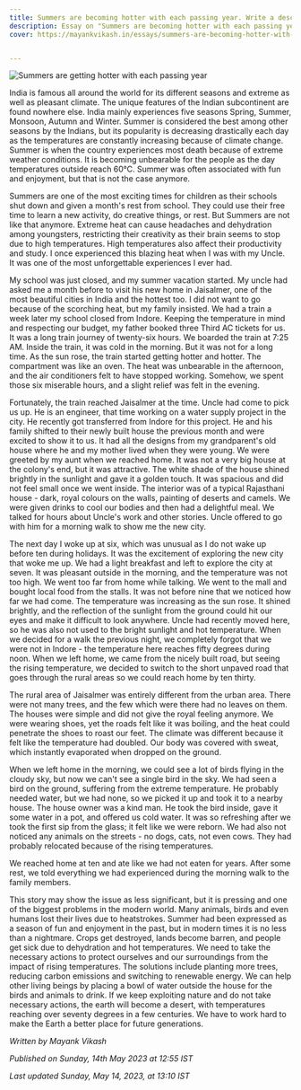 ```yaml
---
title: Summers are becoming hotter with each passing year. Write a description of one such very hot day. What did you see and hear as you walked outside? How were birds and animals affected? 
description: Essay on "Summers are becoming hotter with each passing year. Write a description of one such very hot day. What did you see and hear as you walked outside? How were birds and animals affected? " 
cover: https://mayankvikash.in/essays/summers-are-becoming-hotter-with-each-passing-year-write-a-description-of-one-such-very-hot-day-what-did-you-see-and-hear-as-you-walked-outside/Essay-Summers-are-becoming-hotter-with-each-passing-year.jpg


---
```

![Summers are getting hotter with each passing year](https://mayankvikash.in/essays/summers-are-becoming-hotter-with-each-passing-year-write-a-description-of-one-such-very-hot-day-what-did-you-see-and-hear-as-you-walked-outside/Essay-Summers-are-becoming-hotter-with-each-passing-year.jpg)

India is famous all around the world for its different seasons and extreme as well as pleasant climate. The unique features of the Indian subcontinent are found nowhere else. India mainly experiences five seasons Spring, Summer, Monsoon, Autumn and Winter. Summer is considered the best among other seasons by the Indians, but its popularity is decreasing drastically each day as the temperatures are constantly increasing because of climate change. Summer is when the country experiences most death because of extreme weather conditions. It is becoming unbearable for the people as the day temperatures outside reach 60°C. Summer was often associated with fun and enjoyment, but that is not the case anymore.

Summers are one of the most exciting times for children as their schools shut down and given a month's rest from school. They could use their free time to learn a new activity, do creative things, or rest. But Summers are not like that anymore. Extreme heat can cause headaches and dehydration among youngsters, restricting their creativity as their brain seems to stop due to high temperatures. High temperatures also affect their productivity and study. I once experienced this blazing heat when I was with my Uncle. It was one of the most unforgettable experiences I ever had.

My school was just closed, and my summer vacation started. My uncle had asked me a month before to visit his new home in Jaisalmer, one of the most beautiful cities in India and the hottest too. I did not want to go because of the scorching heat, but my family insisted. We had a train a week later my school closed from Indore. Keeping the temperature in mind and respecting our budget, my father booked three Third AC tickets for us. It was a long train journey of twenty-six hours. We boarded the train at 7:25 AM.  Inside the train, it was cold in the morning. But it was not for a long time. As the sun rose, the train started getting hotter and hotter. The compartment was like an oven. The heat was unbearable in the afternoon, and the air conditioners felt to have stopped working. Somehow, we spent those six miserable hours, and a slight relief was felt in the evening.

Fortunately, the train reached Jaisalmer at the time. Uncle had come to pick us up. He is an engineer, that time working on a water supply project in the city. He recently got transferred from Indore for this project. He and his family shifted to their newly built house the previous month and were excited to show it to us. It had all the designs from my grandparent's old house where he and my mother lived when they were young. We were greeted by my aunt when we reached home. It was not a very big house at the colony's end, but it was attractive. The white shade of the house shined brightly in the sunlight and gave it a golden touch. It was spacious and did not feel small once we went inside. The interior was of a typical Rajasthani house - dark, royal colours on the walls, painting of deserts and camels. We were given drinks to cool our bodies and then had a delightful meal. We talked for hours about Uncle's work and other stories. Uncle offered to go with him for a morning walk to show me the new city.

The next day I woke up at six, which was unusual as I do not wake up before ten during holidays. It was the excitement of exploring the new city that woke me up. We had a light breakfast and left to explore the city at seven. It was pleasant outside in the morning, and the temperature was not too high. We went too far from home while talking. We went to the mall and bought local food from the stalls. It was not before nine that we noticed how far we had come. The temperature was increasing as the sun rose. It shined brightly, and the reflection of the sunlight from the ground could hit our eyes and make it difficult to look anywhere. Uncle had recently moved here, so he was also not used to the bright sunlight and hot temperature. When we decided for a walk the previous night, we completely forgot that we were not in Indore - the temperature here reaches fifty degrees during noon. When we left home, we came from the nicely built road, but seeing the rising temperature, we decided to switch to the short unpaved road that goes through the rural areas so we could reach home by ten thirty.

The rural area of Jaisalmer was entirely different from the urban area. There were not many trees, and the few which were there had no leaves on them. The houses were simple and did not give the royal feeling anymore. We were wearing shoes, yet the roads felt like it was boiling, and the heat could penetrate the shoes to roast our feet. The climate was different because it felt like the temperature had doubled. Our body was covered with sweat, which instantly evaporated when dropped on the ground.

When we left home in the morning, we could see a lot of birds flying in the cloudy sky, but now we can't see a single bird in the sky. We had seen a bird on the ground, suffering from the extreme temperature. He probably needed water, but we had none, so we picked it up and took it to a nearby house. The house owner was a kind man. He took the bird inside, gave it some water in a pot, and offered us cold water. It was so refreshing after we took the first sip from the glass; it felt like we were reborn. We had also not noticed any animals on the streets - no dogs, cats, not even cows. They had probably relocated because of the rising temperatures.

We reached home at ten and ate like we had not eaten for years. After some rest, we told everything we had experienced during the morning walk to the family members.

This story may show the issue as less significant, but it is pressing and one of the biggest problems in the modern world. Many animals, birds and even humans lost their lives due to heatstrokes. Summer had been expressed as a season of fun and enjoyment in the past, but in modern times it is no less than a nightmare. Crops get destroyed, lands become barren, and people get sick due to dehydration and hot temperatures. We need to take the necessary actions to protect ourselves and our surroundings from the impact of rising temperatures. The solutions include planting more trees, reducing carbon emissions and switching to renewable energy. We can help other living beings by placing a bowl of water outside the house for the birds and animals to drink. If we keep exploiting nature and do not take necessary actions, the earth will become a desert, with temperatures reaching over seventy degrees in a few centuries. We have to work hard to make the Earth a better place for future generations.

*Written by Mayank Vikash*

*Published on Sunday, 14th May 2023 at 12:55 IST*

*Last updated Sunday, May 14, 2023, at 13:10 IST*

